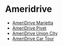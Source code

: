 # Ameridrive

* [AmeriDrive Marietta](https://view.gmetri.com/v5/rrrfub/ameridrive_marietta)
* [AmeriDrive Pivet](https://view.gmetri.com/v5/rrrfub/ameridrive_pivet)
* [AmeriDrive Union City](https://view.gmetri.com/v5/rrrfub/ameridrive_union_city)
* [AmeriDrive Car Tour](https://view.gmetri.com/v5/rrrfub/ameridrive_car_tour)
